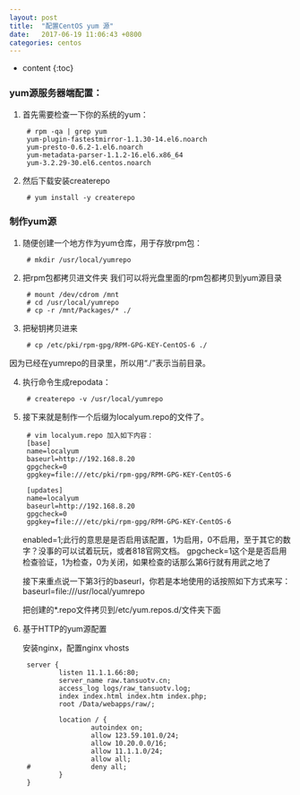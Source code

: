 ```yaml
---
layout: post
title:  "配置CentOS yum 源"
date:   2017-06-19 11:06:43 +0800
categories: centos
---
```


* content
{:toc}

### yum源服务器端配置：


1. 首先需要检查一下你的系统的yum：

		# rpm -qa | grep yum
		yum-plugin-fastestmirror-1.1.30-14.el6.noarch
		yum-presto-0.6.2-1.el6.noarch
		yum-metadata-parser-1.1.2-16.el6.x86_64
		yum-3.2.29-30.el6.centos.noarch

2. 然后下载安装createrepo

		# yum install -y createrepo

### 制作yum源


1. 随便创建一个地方作为yum仓库，用于存放rpm包：

		# mkdir /usr/local/yumrepo

2. 把rpm包都拷贝进文件夹
我们可以将光盘里面的rpm包都拷贝到yum源目录

		# mount /dev/cdrom /mnt
		# cd /usr/local/yumrepo
		# cp -r /mnt/Packages/* ./


3. 把秘钥拷贝进来

		# cp /etc/pki/rpm-gpg/RPM-GPG-KEY-CentOS-6 ./
因为已经在yumrepo的目录里，所以用“./”表示当前目录。

4. 执行命令生成repodata：

		# createrepo -v /usr/local/yumrepo

5. 接下来就是制作一个后缀为localyum.repo的文件了。

		# vim localyum.repo 加入如下内容：
		[base]
		name=localyum
		baseurl=http://192.168.8.20
		gpgcheck=0
		gpgkey=file:///etc/pki/rpm-gpg/RPM-GPG-KEY-CentOS-6

		[updates]
		name=localyum
		baseurl=http://192.168.8.20
		gpgcheck=0
		gpgkey=file:///etc/pki/rpm-gpg/RPM-GPG-KEY-CentOS-6

	enabled=1;此行的意思是是否启用该配置，1为启用，0不启用，至于其它的数字？没事的可以试着玩玩，或者818官网文档。
	gpgcheck=1这个是是否启用检查验证，1为检查，0为关闭，如果检查的话那么第6行就有用武之地了

	接下来重点说一下第3行的baseurl，你若是本地使用的话按照如下方式来写：
	baseurl=file:///usr/local/yumrepo

	把创建的*.repo文件拷贝到/etc/yum.repos.d/文件夹下面


6. 基于HTTP的yum源配置

	安装nginx，配置nginx vhosts

		server {
		        listen 11.1.1.66:80;
		        server_name raw.tansuotv.cn;
		        access_log logs/raw_tansuotv.log;
		        index index.html index.htm index.php;
		        root /Data/webapps/raw/;

		        location / {
		                autoindex on;
		                allow 123.59.101.0/24;
		                allow 10.20.0.0/16;
		                allow 11.1.1.0/24;
		                allow all;
		#               deny all;
		        }
		}

